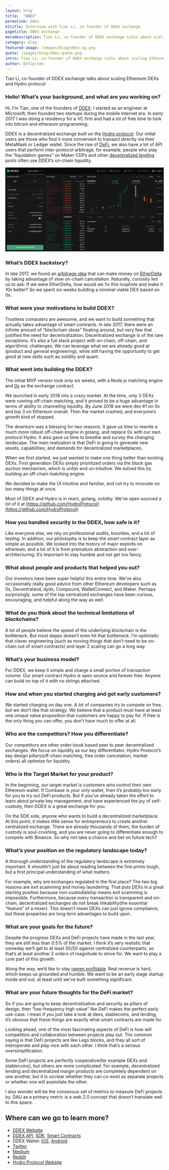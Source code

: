 ```yaml
---
layout: blog
title:  "DDEX"
permalink: ddex
h1title: Interview with Tian Li, co-founder of DDEX exchange 
pagetitle: DDEX exchange  
metadescription: Tian Li, co-founder of DDEX exchange talks about scaling Ethereum DEXs and Hydro protocol.
category: blog
featured-image: /images/blog/ddex-og.png
quote: /images/blog/ddex-quote.png
intro: Tian Li, co-founder of DDEX exchange talks about scaling Ethereum DEXs and Hydro protocol.
author: Defiprime
---
```

Tian Li, co-founder of DDEX exchange talks about scaling Ethereum DEXs and Hydro protocol.

### Hello! What’s your background, and what are you working on?

Hi, I’m Tian, one of the founders of [DDEX](https://ddex.io/). I started as an engineer at Microsoft, then founded two startups during the mobile internet era. In early 2017 I was doing a residency for a VC firm and had a lot of free time to look into bitcoin and ethereum programming.

DDEX is a decentralized exchange built on the [Hydro protocol](https://hydroprotocol.io/). Our initial users are those who find it more convenient to transact directly via their MetaMask or Ledger wallet. Since the rise of [DeFi](/), we also have a lot of API users that perform inter-protocol arbitrage, for example, people who play the “liquidation games” on Maker CDPs and other [decentralized lending](/decentralized_lending) pools often use DDEX’s on-chain liquidity.

![](/images/blog/ddex3.png)

### What’s DDEX backstory?

In late 2017, we found an [arbitrage idea](http://hackingdistributed.com/2017/08/13/cost-of-decent/) that can make money on [EtherDelta](https://etherdelta.com/) by taking advantage of slow on-chain cancelation. Naturally, curiosity led us to ask: If we were EtherDelta, how would we fix this loophole and make it 10x better? So we spent six weeks building a minimal viable DEX based on 0x.

### What were your motivations to build DDEX?

Trustless computers are awesome, and we want to build something that actually takes advantage of smart contracts. In late 2017, there were an infinite amount of “blockchain ideas” floating around, but very few that justified the need for decentralization. Decentralized exchange is of the rare exceptions. It’s also a full stack project with on-chain, off-chain, and algorithmic challenges. We can leverage what we are already good at (product and general engineering), while still having the opportunity to get good at new skills such as solidity and quant.

### What went into building the DDEX?

The initial MVP version took only six weeks, with a Node.js matching engine and [0x](https://0x.org) as the exchange contract.

We launched in early 2018 into a crazy market. At the time, only 3 DEXs were running off-chain matching, and it proved to be a huge advantage in terms of ability to channeling liquidity. By June 2018 we were dex #1 on 0x and top 3 on Ethereum overall. Then the market crashed, and everyone’s growth kind of stopped.

The downturn was a blessing for two reasons. It gave us time to rewrite a much more robust off-chain engine in golang, and replace 0x with our own protocol Hydro. It also gave us time to breathe and survey the changing landscape. The main realization is that DeFi is going to generate new assets, capabilities, and demands for decentralized marketplaces.

When we first started, we just wanted to make one thing better than existing DEXs. First generation DEXs simply prioritized orders via the block gas auction mechanism, which is unfair and un-intuitive. We solved this by building an off-chain matching engine.

We decided to make the UI intuitive and familiar, and not try to innovate on too many things at once.

Most of DDEX and Hydro is in react, golang, solidity. We’ve open sourced a lot of it at [https://github.com/HydroProtocol](https://github.com/HydroProtocol)

### How you handled security in the DDEX, how safe is it?  

Like everyone else, we rely on professional audits, bounties, and a lot of testing. In addition, our philosophy is to keep the smart contract layer as simple as possible. We looked into the history of major exploits on ethereum, and a lot of it is from premature abstraction and over-architecturing. It’s important to stay humble and not get too fancy.

### What about people and products that helped you out?

Our investors have been super helpful this entire time. We’ve also occasionally really good advice from other Ethereum developers such as 0x, Decentraland, dydx, Compound, WalletConnect, and Maker. Perhaps surprisingly, some of the top centralized exchanges have been curious, encouraging, and helpful along the way as well.

### What do you think about the technical limitations of blockchains?

A lot of people believe the speed of the underlying blockchain is the bottleneck. But most dapps doesn’t even hit that bottleneck. I’m optimistic that clever engineering (such as moving things that don’t need to be on-chain out of smart contracts) and layer 2 scaling can go a long way.

### What’s your business model?

For DDEX, we keep it simple and charge a small portion of transaction volume. Our smart contract Hydro is open source and forever free. Anyone can build on top of it with no strings attached.

### How and when you started charging and got early customers?

We started charging on day one. A lot of companies try to compete on free, but we don’t like that strategy. We believe that a product must have at least one unique value proposition that customers are happy to pay for. If free is the only thing you can offer, you don’t have much to offer at all.

### Who are the competitors? How you differentiate?

Our competitors are other order-book based peer to peer decentralized exchanges. We focus on liquidity as our key differentiator. Hydro Protocol’s key design pillars(off-chain matching, free order cancelation, market orders) all optimize for liquidity.

### Who is the Target Market for your product?

In the beginning, our target market is customers who control their own Ethereum wallet. If Coinbase is your only wallet, then it’s probably too early for you to try out DeFi products. But if you’ve already taken the effort to learn about private key management, and have experienced the joy of self-custody, then DDEX is a great exchange for you.

On the SDK side, anyone who wants to build a decentralized marketplace. At this point, it makes little sense for entrepreneurs to create another centralized exchange. There are already thousands of them, the burden of custody is soul-crushing, and you are never going to differentiate enough to compete with Binance. So why not take a chance and bet on future tech?

### What’s your position on the regulatory landscape today?

A thorough understanding of the regulatory landscape is extremely important. It shouldn’t just be about reading between the fine prints tough, but a first principal understanding of what matters.

For example, why are exchanges regulated in the first place? The two big reasons are exit scamming and money laundering. That puts DEXs in a great starting position because non-custodialship means exit scamming is impossible. Furthermore, because every transaction is transparent and on-chain, decentralized exchanges do not break linkability(the essential “feature” of a mixer). This doesn’t mean DEXs can just ignore compliance, but these properties are long term advantages to build upon.

### What are your goals for the future?

Despite the progress DEXs and DeFi projects have made in the last year, they are still less than 0.5% of the market. I think it’s very realistic that someday we’ll get to at least 50/50 against centralized counterparts, so that’s at least another 2 orders of magnitude to strive for. We want to play a core part of this growth.

Along the way, we’d like to stay [ramen profitable](http://www.paulgraham.com/ramenprofitable.html). Real revenue is hard, which keeps us grounded and humble. We want to be an early stage startup inside and out, at least until we’ve built something significant.

### What are your future thoughts for the DeFi market?

So if you are going to keep decentralization and security as pillars of design, then “low-frequency high value” like DeFi makes the perfect early use-case. I mean if you just take a look at dexs, stablecoins, and lending, it’s obvious that these things are exactly what smart contracts are made for.

Looking ahead, one of the most fascinating aspects of DeFi is how will competition and collaboration between projects play out. The common saying is that DeFi projects are like Lego blocks, and they all sort of interoperate and play nice with each other. I think that’s a serious oversimplification.

Some DeFi projects are perfectly cooperative(for example DEXs and stablecoins), but others are more complicated. For example, decentralized lending and decentralized margin products are completely dependent on one another, but it is unclear whether they can co-exist as separate projects or whether one will assimilate the other.

I also wonder will be the consensus set of metrics to measure DeFi projects by. DAU as a primary metric is a web 2.0 concept that doesn’t translate well to this space.

## Where can we go to learn more?

- [DDEX Website](https://ddex.io/)
- [DDEX API](https://docs.ddex.io/), [SDK](https://github.com/HydroProtocol/sdk), [Smart Contracts](https://github.com/HydroProtocol/protocol)
- DDEX Wallet: [iOS](https://itunes.apple.com/us/app/ddex-decentralized-exchange/id1423026915?mt=8),  [Android](https://play.google.com/store/apps/details?id=io.ddex.wallet)
- [Twitter](https://twitter.com/ddex_io)
- [Medium](https://medium.com/ddex)
- [Reddit](https://www.reddit.com/r/ddex/)
- [Hydro Protocol Website](https://hydroprotocol.io/)
